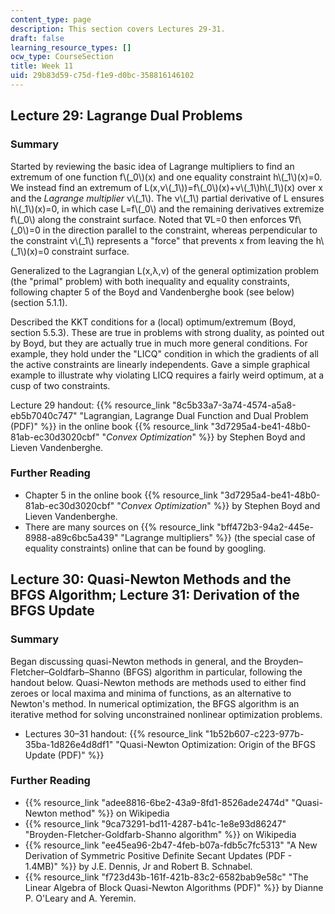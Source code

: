 ```yaml
---
content_type: page
description: This section covers Lectures 29-31.
draft: false
learning_resource_types: []
ocw_type: CourseSection
title: Week 11
uid: 29b83d59-c75d-f1e9-d0bc-358816146102
---
```

## Lecture 29: Lagrange Dual Problems

### Summary

Started by reviewing the basic idea of Lagrange multipliers to find an extremum of one function f\\(_0\\)(x) and one equality constraint h\\(_1\\)(x)=0. We instead find an extremum of L(x,ν\\(_1\\))=f\\(_0\\)(x)+ν\\(_1\\)h\\(_1\\)(x) over x and the *Lagrange multiplier* ν\\(_1\\). The ν\\(_1\\) partial derivative of L ensures h\\(_1\\)(x)=0, in which case L=f\\(_0\\) and the remaining derivatives extremize f\\(_0\\) along the constraint surface. Noted that ∇L=0 then enforces ∇f\\(_0\\)\=0 in the direction parallel to the constraint, whereas perpendicular to the constraint ν\\(_1\\) represents a "force" that prevents x from leaving the h\\(_1\\)(x)=0 constraint surface.

Generalized to the Lagrangian L(x,λ,ν) of the general optimization problem (the "primal" problem) with both inequality and equality constraints, following chapter 5 of the Boyd and Vandenberghe book (see below) (section 5.1.1).

Described the KKT conditions for a (local) optimum/extremum (Boyd, section 5.5.3). These are true in problems with strong duality, as pointed out by Boyd, but they are actually true in much more general conditions. For example, they hold under the "LICQ" condition in which the gradients of all the active constraints are linearly independents. Gave a simple graphical example to illustrate why violating LICQ requires a fairly weird optimum, at a cusp of two constraints.

Lecture 29 handout: {{% resource_link "8c5b33a7-3a74-4574-a5a8-eb5b7040c747" "Lagrangian, Lagrange Dual Function and Dual Problem (PDF)" %}} in the online book {{% resource_link "3d7295a4-be41-48b0-81ab-ec30d3020cbf" "*Convex Optimization*" %}} by Stephen Boyd and Lieven Vandenberghe.

### Further Reading

- Chapter 5 in the online book {{% resource_link "3d7295a4-be41-48b0-81ab-ec30d3020cbf" "*Convex Optimization*" %}} by Stephen Boyd and Lieven Vandenberghe.
- There are many sources on {{% resource_link "bff472b3-94a2-445e-8988-a89c6bc5a439" "Lagrange multipliers" %}} (the special case of equality constraints) online that can be found by googling.

## Lecture 30: Quasi-Newton Methods and the BFGS Algorithm; Lecture 31: Derivation of the BFGS Update

### Summary

Began discussing quasi-Newton methods in general, and the Broyden–Fletcher–Goldfarb–Shanno (BFGS) algorithm in particular, following the handout below. Quasi-Newton methods are methods used to either find zeroes or local maxima and minima of functions, as an alternative to Newton's method. In numerical optimization, the BFGS algorithm is an iterative method for solving unconstrained nonlinear optimization problems.

- Lectures 30–31 handout: {{% resource_link "1b52b607-c223-977b-35ba-1d826e4d8df1" "Quasi-Newton Optimization: Origin of the BFGS Update (PDF)" %}}

### Further Reading

- {{% resource_link "adee8816-6be2-43a9-8fd1-8526ade2474d" "Quasi-Newton method" %}} on Wikipedia
- {{% resource_link "9ca73291-bd11-4287-b41c-1e8e93d86247" "Broyden-Fletcher-Goldfarb-Shanno algorithm" %}} on Wikipedia
- {{% resource_link "ee45ea96-2b47-4feb-b07a-fdb5c7fc5313" "A New Derivation of Symmetric Positive Definite Secant Updates (PDF - 1.4MB)" %}} by J.E. Dennis, Jr and Robert B. Schnabel.
- {{% resource_link "f723d43b-161f-421b-83c2-6582bab9e58c" "The Linear Algebra of Block Quasi-Newton Algorithms (PDF)" %}} by Dianne P. O'Leary and A. Yeremin.